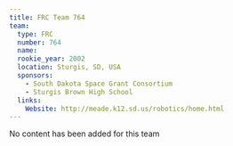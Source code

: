 ```yaml
---
title: FRC Team 764
team:
  type: FRC
  number: 764
  name: 
  rookie_year: 2002
  location: Sturgis, SD, USA
  sponsors:
    - South Dakota Space Grant Consortium
    - Sturgis Brown High School
  links:
    Website: http://meade.k12.sd.us/robotics/home.html
---
```

No content has been added for this team